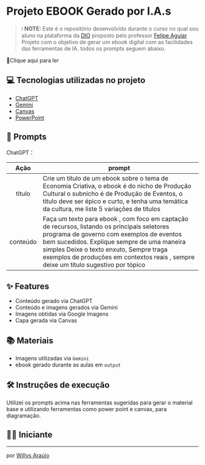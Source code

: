 # Projeto EBOOK Gerado por I.A.s


 > ℹ️ **NOTE:** Este é o repositório desenvolvido durante o curso no qual sou aluno na plataforma da [DIO](https://dio.me) proposto pelo professor [Felipe Aguiar](https://github.com/felipeAguiarCode)
Projeto com o objetivo de gerar um ebook digital com as facilidades das ferramentas de IA. todos os prompts
seguem abaixo.

📕Clique aqui para ler

## 💻 Tecnologias utilizadas no projeto

- [ChatGPT](https://chat.openai.com/) 
- [Gemini](https://gemini.google.com/app)
- [Canvas](https://www.canva.com/)
- [PowerPoint](https://www.microsoft.com/en/microsoft-365/powerpoint)

## 🧠 Prompts


ChatGPT：

|   Ação   | prompt                                                                                                                                                                                                                                                                         |
| :------: | ------------------------------------------------------------------------------------------------------------------------------------------------------------------------------------------------------------------------------------------------------------------------------ |
|  título  | Crie um título de um ebook sobre o tema de Economia Criativa, o ebook é do nicho de Produção Cultural o subnicho é de Produção de Eventos, o título deve ser épico e curto, e tenha uma temática da cultura, me liste 5 variações de títulos                                                        |
| conteúdo | Faça um texto para ebook , com foco em captação de recursos, listando os principais seletores programa de governo com exemplos de eventos bem sucedidos. Explique sempre de uma maneira simples Deixe o texto enxuto, Sempre traga exemplos de produções em contextos reais , sempre deixe um título sugestivo por tópico |



## ✨ Features

- Conteúdo gerado via ChatGPT
- Conteúdo e imagens gerados via Gemini
- Imagens obtidas via Google Imagens
- Capa gerada via Canvas

## 📚 Materiais

- Imagens utilizadas via `Gemini`
- ebook gerado durante as aulas em `output`

## 🛠️ Instruções de execução

Utilizei os prompts acima nas ferramentas sugeridas para gerar o material base e utilizando ferramentas como power point e canvas, para diagramação.

## 👨‍💻 Iniciante


    
---

por [Willys Araújo](https://github.com/https://github.com/Wascomp)
